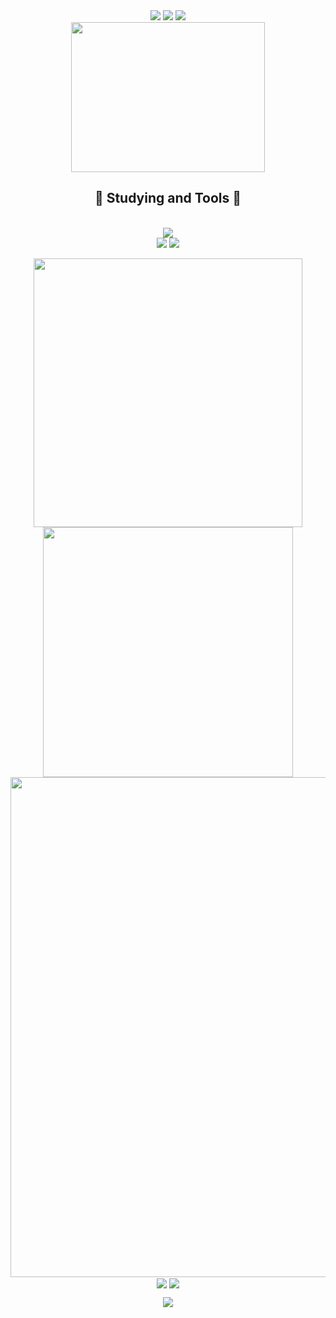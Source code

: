 <div align='center'>

  <!--Hi-->
  <img src="https://capsule-render.vercel.app/api?type=cylinder&height=150&color=gradient&text=Hi,%20I'm%20YangHE%20!&textBg=false&fontAlignY=55" />

  <!--动态分割线-->

  <img src="https://cdn.jsdelivr.net/gh/demonq0q/demonq0q/assets/hr.gif">

  <!--动态打字效果-->
  <img src="https://readme-typing-svg.demolab.com?font=Fira+Code&weight=500&pause=1000&center=true%C2%A0%E7%9C%9F&vCenter=true%C2%A0%E7%9C%9F&r%C2%A0%E7%9C%9F%C2%A0%E5%81%87&width=435&separator=%3C&lines=if(you+%3D%3D+'coming')+printf('Hello');%3CTo+be+continue...">

  <br>

  <!--猫猫虫打字gif图-->
  <img src="https://cdn.jsdelivr.net/gh/demonq0q/demonq0q/assets/tap-code.gif" width=310 height=240/>

  <br>

  <h2>
    💪 Studying and Tools 🔧
  </h2>

  <br>

  <img src='https://skillicons.dev/icons?i=c,cpp,js,ts,java,python,mysql,md'>

  <br>

  <img src='https://skillicons.dev/icons?i=vscode,visualstudio,idea,cloudflare,astro,powershell,linux,ubuntu'>

  <!--动态分割线-->
  <img src="https://cdn.jsdelivr.net/gh/demonq0q/demonq0q/assets/hr.gif">

  <p align="center">
  <!-- https://github.com/anuraghazra/github-readme-stats -->
  <img align="center" width="430" src="https://github-readme-stats.vercel.app/api?username=413hy&theme=github_dark&show_icons=true&show=reviews&hide_title=true&hide=contribs&hide_border=true" />
  <!-- https://github.com/DenverCoder1/github-readme-streak-stats -->
  <img align="center" width="400" src="https://streak-stats.demolab.com?user=413hy&theme=github-dark-blue&date_format=%5BY.%5Dn.j&hide_border=true" />
  <!-- https://github.com/Ashutosh00710/github-readme-activity-graph -->
  <img width="800" src="https://github-readme-activity-graph.vercel.app/graph?username=413hy&theme=github-compact&hide_border=true&area=true&custom_title=Contribution%20Graph" />
  <br/>
  <!-- https://github.com/anuraghazra/github-readme-stats -->
  <img align="center" src="https://github-readme-stats.vercel.app/api/wakatime?username=YangHE&theme=transparent&hide_border=true&layout=compact&langs_count=22&range=all_time" />
  <!-- https://github.com/anuraghazra/github-readme-stats -->
  <img align="center" src="https://github-readme-stats.vercel.app/api/top-langs/?username=413hy&theme=transparent&hide_border=true&layout=donut-vertical&langs_count=6" />
  <br/>
  <!-- https://github.com/tandpfun/skill-icons -->
  </p>

  <p align="center">
  <img src="https://capsule-render.vercel.app/api?type=waving&height=200&color=gradient&text=BYE!&section=footer&fontAlignY=70&animation=fadeIn" />
  </p>

</div>
